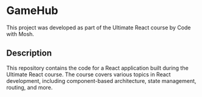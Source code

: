 # GameHub

This project was developed as part of the Ultimate React course by Code with Mosh.

## Description

This repository contains the code for a React application built during the Ultimate React course. The course covers various topics in React development, including component-based architecture, state management, routing, and more. 
